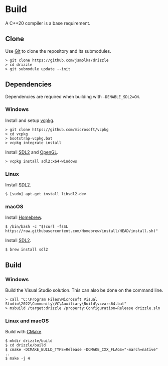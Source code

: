 # Build
A C++20 compiler is a base requirement.

## Clone
Use [Git](https://git-scm.com/) to clone the repository and its submodules.

```
> git clone https://github.com/jsmolka/drizzle
> cd drizzle
> git submodule update --init
```

## Dependencies
Dependencies are required when building with `-DENABLE_SDL2=ON`.

### Windows
Install and setup [vcpkg](https://github.com/microsoft/vcpkg).

```
> git clone https://github.com/microsoft/vcpkg
> cd vcpkg
> bootstrap-vcpkg.bat
> vcpkg integrate install
```

Install [SDL2](https://libsdl.org/download-2.0.php) and [OpenGL](https://www.opengl.org/).

```
> vcpkg install sdl2:x64-windows
```

### Linux
Install [SDL2](https://libsdl.org/download-2.0.php).

```
$ [sudo] apt-get install libsdl2-dev
```

### macOS
Install [Homebrew](https://brew.sh/).

```
$ /bin/bash -c "$(curl -fsSL https://raw.githubusercontent.com/Homebrew/install/HEAD/install.sh)"
```

Install [SDL2](https://libsdl.org/download-2.0.php).

```
$ brew install sdl2
```

## Build

### Windows
Build the Visual Studio solution. This can also be done on the command line.

```
> call "C:\Program Files\Microsoft Visual Studio\2022\Community\VC\Auxiliary\Build\vcvars64.bat"
> msbuild /target:drizzle /property:Configuration=Release drizzle.sln
```

### Linux and macOS
Build with [CMake](https://cmake.org/).

```
$ mkdir drizzle/build
$ cd drizzle/build
$ cmake -DCMAKE_BUILD_TYPE=Release -DCMAKE_CXX_FLAGS="-march=native" ..
$ make -j 4
```
